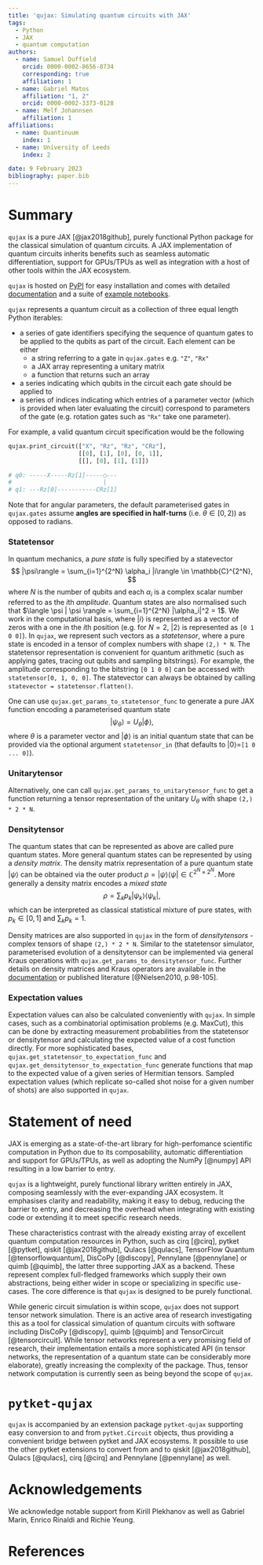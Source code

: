 ```yaml
---
title: 'qujax: Simulating quantum circuits with JAX'
tags:
  - Python
  - JAX
  - quantum computation
authors:
  - name: Samuel Duffield
    orcid: 0000-0002-8656-8734
    corresponding: true
    affiliation: 1
  - name: Gabriel Matos
    affiliation: "1, 2"
    orcid: 0000-0002-3373-0128
  - name: Melf Johannsen
    affiliation: 1
affiliations:
  - name: Quantinuum
    index: 1
  - name: University of Leeds
    index: 2

date: 9 February 2023
bibliography: paper.bib
---
```


# Summary
`qujax` is a pure JAX [@jax2018github], purely functional Python package for the classical
simulation of quantum circuits. A JAX implementation of quantum circuits inherits benefits
such as seamless automatic differentiation, support for GPUs/TPUs as well as integration with
a host of other tools within the JAX ecosystem.

`qujax` is hosted on [PyPI](https://pypi.org/project/qujax/) for easy installation and comes with detailed
[documentation](https://cqcl.github.io/qujax/api/) and a suite of
[example notebooks](https://github.com/CQCL/qujax/tree/main/examples).


`qujax` represents a quantum circuit as a collection of three equal length Python iterables: 

- a series of gate identifiers specifying the sequence of quantum gates to be applied to the qubits as part of the circuit. Each element can be either 
  - a string referring to a gate in `qujax.gates` e.g. `"Z"`, `"Rx"`
  - a JAX array representing a unitary matrix
  - a function that returns such an array
- a series indicating which qubits in the circuit each gate should be applied to 
- a series of indices indicating which entries of a parameter vector (which is provided 
when later evaluating the circuit) correspond to parameters of the gate (e.g. rotation gates such as `"Rx"` take one parameter).

For example, a valid quantum circuit specification would be the following
```python
qujax.print_circuit(["X", "Rz", "Rz", "CRz"],
                    [[0], [1], [0], [0, 1]],
                    [[], [0], [1], [1]])

# q0: -----X-----Rz[1]-----◯---
#                          |   
# q1: ---Rz[0]-----------CRz[1]
```

Note that for angular parameters, the default parameterised gates in `qujax.gates` assume 
**angles are specified in half-turns** (i.e. $\theta \in [0, 2)$) as opposed to radians.


### Statetensor

In quantum mechanics, a *pure state* is fully specified by a statevector
$$
|\psi\rangle = \sum_{i=1}^{2^N} \alpha_i |i\rangle \in \mathbb{C}^{2^N},
$$
where $N$ is the number 
of qubits and each $\alpha_i$ is a complex scalar number referred to as the $i$th *amplitude*. Quantum states are also normalised such that $\langle \psi | \psi \rangle = \sum_{i=1}^{2^N} |\alpha_i|^2 = 1$. We work in the computational basis, where 
$|i\rangle$ is represented as a vector of zeros with a one in the $i$th position (e.g. for $N=2$, $|2\rangle$ is represented as `[0 1 0 0]`). In `qujax`, we represent such vectors as a
*statetensor*, where a pure state is encoded in a tensor of complex numbers with 
shape `(2,) * N`. The statetensor representation is convenient for quantum arithmetic (such as 
applying gates, tracing out qubits and sampling bitstrings). For example, the amplitude corresponding to the bitstring `[0 1 0 0]` can be accessed with `statetensor[0, 1, 0, 0]`.
The statevector can always be obtained by calling `statevector = statetensor.flatten()`. 

One can use 
`qujax.get_params_to_statetensor_func` to generate a pure JAX function encoding a parameterised 
quantum state 
$$
|\psi_\theta \rangle = U_\theta |\phi\rangle,
$$
where $\theta$ is a parameter 
vector and $|\phi\rangle$ is an initial quantum state that can be provided via the optional argument `statetensor_in` (that defaults to $|0\rangle=$`[1 0 ... 0]`). 

### Unitarytensor
Alternatively, one can call `qujax.get_params_to_unitarytensor_func` to get a function returning a tensor representation of 
the unitary $U_\theta$ with shape `(2,) * 2 * N`.

### Densitytensor
The quantum states that can be represented as above are called pure quantum states. More general quantum states can be represented by using a *density matrix*. The density matrix representation of a pure quantum state $|\psi\rangle$ can be obtained via the outer product $\rho = |\psi \rangle \langle \psi| \in \mathbb{C}^{2^N \times 2^N}$. More 
generally a density matrix encodes a *mixed state* 
$$
\rho = \sum_{k} p_k|\psi_k \rangle \langle \psi_k|,
$$
which can be interpreted as classical statistical mixture of pure states, with
$p_k \in [0,1]$ and $\sum_{k} p_k =1$.

Density matrices are also supported in `qujax` in the form 
of *densitytensors* - complex tensors of shape `(2,) * 2 * N`. Similar to the statetensor 
simulator, parameterised evolution of a densitytensor can be implemented via general Kraus 
operations with `qujax.get_params_to_densitytensor_func`. Further details on density matrices and Kraus operators are available in the [documentation](https://cqcl.github.io/qujax/api/densitytensor.html) or published literature [@Nielsen2010, p.98-105]. 


### Expectation values
Expectation values can also be calculated conveniently with `qujax`. In simple cases, such as 
a combinatorial optimisation problems (e.g. MaxCut), this can be done by extracting measurement probabilities 
from the statetensor or densitytensor and calculating the expected value of a cost function directly. For 
more sophisticated bases, `qujax.get_statetensor_to_expectation_func` and \
`qujax.get_densitytensor_to_expectation_func` generate functions that map to the expected value 
of a given series of Hermitian tensors. Sampled expectation values (which replicate so-called shot noise for a given number of shots) are also supported in `qujax`.


# Statement of need

JAX is emerging as a state-of-the-art library for high-perfomance scientific computation in Python 
due to its composability, automatic differentiation and support for GPUs/TPUs, as well as adopting 
the NumPy [@numpy] API resulting in a low barrier to entry.

`qujax` is a lightweight, purely functional library written entirely in JAX, 
composing seamlessly with the ever-expanding JAX ecosystem. 
It emphasises clarity and readability, making it easy to debug, reducing the barrier to entry, and 
decreasing the overhead when integrating with existing code or extending it to meet specific 
research needs.

These characteristics contrast with the already existing array of excellent quantum computation 
resources in Python, such as cirq [@cirq], pytket [@pytket], 
qiskit [@jax2018github], Qulacs [@qulacs], TensorFlow Quantum [@tensorflowquantum], 
DisCoPy [@discopy], Pennylane [@pennylane] or quimb [@quimb], the latter three supporting 
JAX as a backend. These represent complex full-fledged frameworks which supply their own 
abstractions, being either wider in scope or specializing in specific use-cases. The core 
difference is that `qujax` is designed to be purely functional.

While generic circuit simulation is within scope, `qujax` does not support
tensor network simulation. 
There is an active area of research investigating this as a tool for classical 
simulation of quantum circuits with software including DisCoPy [@discopy], quimb [@quimb] and 
TensorCircuit [@tensorcircuit]. While tensor networks represent a very promising field of research, 
their implementation entails a more sophisticated API (in tensor networks, the representation
of a quantum state can be considerably more elaborate), greatly increasing the complexity of the
package. Thus, tensor network computation is currently seen as being beyond the scope of `qujax`.


# `pytket-qujax`

`qujax` is accompanied by an extension package `pytket-qujax` supporting easy conversion to and 
from `pytket.Circuit` objects, thus providing a convenient bridge between pytket and JAX ecosystems.
It possible to use the other pytket extensions to convert from and to qiskit [@jax2018github],
Qulacs [@qulacs], cirq [@cirq] and Pennylane [@pennylane] as well.


# Acknowledgements

We acknowledge notable support from Kirill Plekhanov as well as Gabriel Marin, Enrico Rinaldi 
and Richie Yeung.


# References



